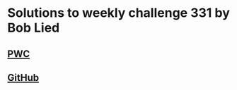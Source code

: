 # Solutions to weekly challenge 331 by Bob Lied

## [PWC](https://perlweeklychallenge.org/blog/perl-weekly-challenge-331/)
## [GitHub](https://github.com/boblied/perlweeklychallenge-club/tree/master/challenge-331/bob-lied)
